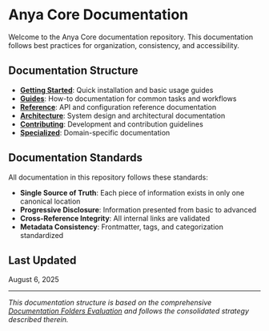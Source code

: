 # Anya Core Documentation

Welcome to the Anya Core documentation repository. This documentation follows best practices for organization, consistency, and accessibility.

## Documentation Structure

- **[Getting Started](./getting-started/)**: Quick installation and basic usage guides
- **[Guides](./guides/)**: How-to documentation for common tasks and workflows
- **[Reference](./reference/)**: API and configuration reference documentation
- **[Architecture](./architecture/)**: System design and architectural documentation
- **[Contributing](./contributing/)**: Development and contribution guidelines
- **[Specialized](./specialized/)**: Domain-specific documentation

## Documentation Standards

All documentation in this repository follows these standards:

- **Single Source of Truth**: Each piece of information exists in only one canonical location
- **Progressive Disclosure**: Information presented from basic to advanced
- **Cross-Reference Integrity**: All internal links are validated
- **Metadata Consistency**: Frontmatter, tags, and categorization standardized

## Last Updated

August 6, 2025

---

*This documentation structure is based on the comprehensive [Documentation Folders Evaluation](../DOCUMENTATION_FOLDERS_EVALUATION.md) and follows the consolidated strategy described therein.*
